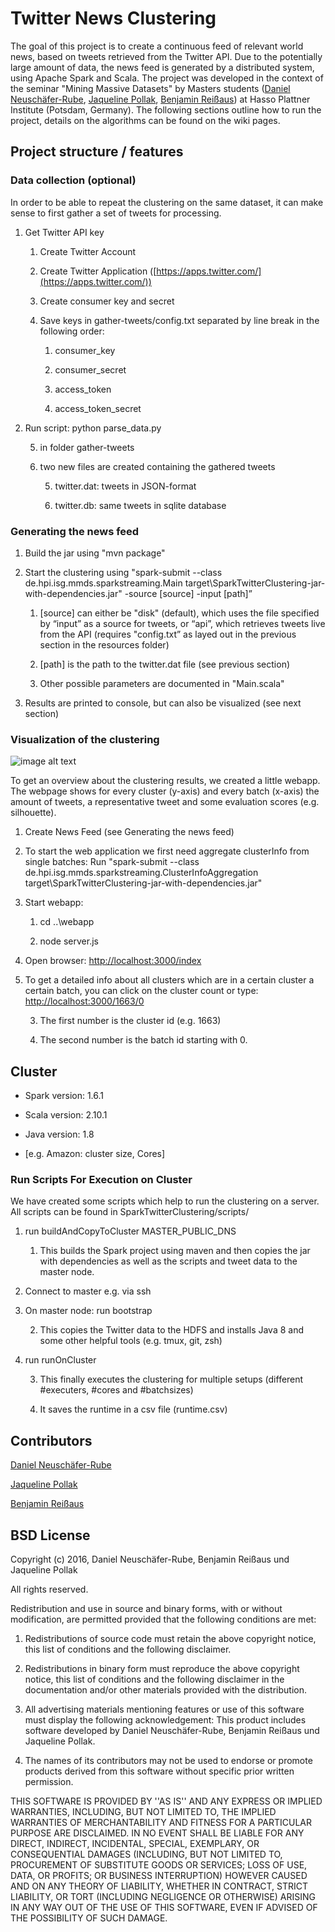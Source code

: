# **Twitter News Clustering**

The goal of this project is to create a continuous feed of relevant world news, based on tweets retrieved from the Twitter API. Due to the potentially large amount of data, the news feed is generated by a distributed system, using Apache Spark and Scala. The project was developed in the context of the seminar "Mining Massive Datasets" by Masters students ([Daniel Neuschäfer-Rube](https://github.com/dneuschaefer-rube), [Jaqueline Pollak](https://github.com/JaquelineP), [Benjamin Reißaus](https://github.com/BenReissaus)) at Hasso Plattner Institute (Potsdam, Germany). The following sections outline how to run the project, details on the algorithms can be found on the wiki pages.

## **Project structure / features**

### **Data collection (optional)**

In order to be able to repeat the clustering on the same dataset, it can make sense to first gather a set of tweets for processing.

1. Get Twitter API key

    1. Create Twitter Account

    2. Create Twitter Application ([https://apps.twitter.com/](https://apps.twitter.com/))

    3. Create consumer key and secret

    4. Save keys in gather-tweets/config.txt separated by line break in the following order:

        1. consumer_key

        2. consumer_secret

        3. access_token

        4. access_token_secret

2. Run script: python parse_data.py

    5. in folder gather-tweets

    6. two new files are created containing the gathered tweets

        5. twitter.dat: tweets in JSON-format

        6. twitter.db: same tweets in sqlite database

### **Generating the news feed**

1. Build the jar using "mvn package"

2. Start the clustering using "spark-submit --class de.hpi.isg.mmds.sparkstreaming.Main target\SparkTwitterClustering-jar-with-dependencies.jar" -source [source] -input [path]”

    1. [source] can either be "disk" (default), which uses the file specified by “input” as a source for tweets, or “api”, which retrieves tweets live from the API (requires "config.txt” as layed out in the previous section in the resources folder)

    2. [path] is the path to the twitter.dat file (see previous section)

    3. Other possible parameters are documented in "Main.scala"

3. Results are printed to console, but can also be visualized (see next section)

### **Visualization of the clustering**

![image alt text](https://raw.githubusercontent.com/JaquelineP/TwitterTextMining/master/slides/images/webapp.png)

To get an overview about the clustering results, we created a little webapp. The webpage shows for every cluster (y-axis) and every batch (x-axis) the amount of tweets, a representative tweet and some evaluation scores (e.g. silhouette). 

1. Create News Feed (see Generating the news feed)

2. To start the web  application we first need aggregate clusterInfo from single batches:
Run "spark-submit --class de.hpi.isg.mmds.sparkstreaming.ClusterInfoAggregation target\SparkTwitterClustering-jar-with-dependencies.jar"

3. Start webapp:

    1. cd ..\webapp

    2. node server.js

4. Open browser: [http://localhost:3000/index](http://localhost:3000/index) 

5. To get a detailed info about all clusters which are in a certain cluster a certain batch, you can click on the cluster count or type: [http://localhost:3000/1663/0](http://localhost:3000/1663/0)

    3. The first number is the cluster id (e.g. 1663)

    4. The second number is the batch id starting with 0. 

## **Cluster**

* Spark version: 1.6.1

* Scala version: 2.10.1

* Java version: 1.8

* [e.g. Amazon: cluster size, Cores]

### **Run Scripts For Execution on Cluster**

We have created some scripts which help to run the clustering on a server. All scripts can be found in SparkTwitterClustering/scripts/

1. run buildAndCopyToCluster MASTER_PUBLIC_DNS

    1. This builds the Spark project using maven and then copies the jar with dependencies as well as the scripts and tweet data to the master node.

2. Connect to master e.g. via ssh

3. On master node: run bootstrap

    2. This copies the Twitter data to the HDFS and installs Java 8 and some other helpful tools (e.g. tmux, git, zsh)

4. run runOnCluster

    3. This finally executes the clustering for multiple setups (different #executers, #cores and #batchsizes)

    4. It saves the runtime in a csv file (runtime.csv)

## **Contributors**

[Daniel Neuschäfer-Rube](https://github.com/dneuschaefer-rube)

[Jaqueline Pollak](https://github.com/JaquelineP)

[Benjamin Reißaus](https://github.com/BenReissaus)

## **BSD License**

Copyright (c) 2016, Daniel Neuschäfer-Rube, Benjamin Reißaus und Jaqueline Pollak

All rights reserved.

Redistribution and use in source and binary forms, with or without modification, are permitted provided that the following conditions are met:

1. Redistributions of source code must retain the above copyright notice, this list of conditions and the following disclaimer.

2. Redistributions in binary form must reproduce the above copyright notice, this list of conditions and the following disclaimer in the documentation and/or other materials provided with the distribution.

3. All advertising materials mentioning features or use of this software must display the following acknowledgement: This product includes software developed by Daniel Neuschäfer-Rube, Benjamin Reißaus und Jaqueline Pollak.

4. The names of its contributors may not be used to endorse or promote products derived from this software without specific prior written permission.

THIS SOFTWARE IS PROVIDED BY <COPYRIGHT HOLDER> ''AS IS'' AND ANY EXPRESS OR IMPLIED WARRANTIES, INCLUDING, BUT NOT LIMITED TO, THE IMPLIED WARRANTIES OF MERCHANTABILITY AND FITNESS FOR A PARTICULAR PURPOSE ARE DISCLAIMED. IN NO EVENT SHALL <COPYRIGHT HOLDER> BE LIABLE FOR ANY DIRECT, INDIRECT, INCIDENTAL, SPECIAL, EXEMPLARY, OR CONSEQUENTIAL DAMAGES (INCLUDING, BUT NOT LIMITED TO, PROCUREMENT OF SUBSTITUTE GOODS OR SERVICES; LOSS OF USE, DATA, OR PROFITS; OR BUSINESS INTERRUPTION) HOWEVER CAUSED AND ON ANY THEORY OF LIABILITY, WHETHER IN CONTRACT, STRICT LIABILITY, OR TORT (INCLUDING NEGLIGENCE OR OTHERWISE) ARISING IN ANY WAY OUT OF THE USE OF THIS SOFTWARE, EVEN IF ADVISED OF THE POSSIBILITY OF SUCH DAMAGE.

